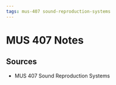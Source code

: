```yaml
---
tags: mus-407 sound-reproduction-systems
---
```


# MUS 407 Notes

## Sources

- MUS 407 Sound Reproduction Systems
